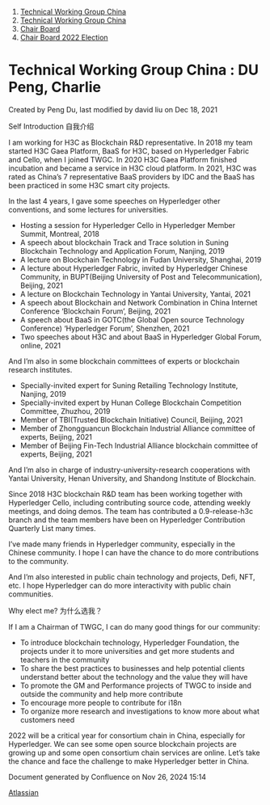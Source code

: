 1. [Technical Working Group China](index.html)
2. [Technical Working Group China](Technical-Working-Group-China_22151170.html)
3. [Chair Board](Chair-Board_22151248.html)
4. [Chair Board 2022 Election](Chair-Board-2022-Election_22153149.html)

# Technical Working Group China : DU Peng, Charlie

Created by Peng Du, last modified by david liu on Dec 18, 2021

Self Introduction 自我介绍

I am working for H3C as Blockchain R&amp;D representative. In 2018 my team started H3C Gaea Platform, BaaS for H3C, based on Hyperledger Fabric and Cello, when I joined TWGC. In 2020 H3C Gaea Platform finished incubation and became a service in H3C cloud platform. In 2021, H3C was rated as China’s 7 representative BaaS providers by IDC and the BaaS has been practiced in some H3C smart city projects.

In the last 4 years, I gave some speeches on Hyperledger other conventions, and some lectures for universities.

- Hosting a session for Hyperledger Cello in Hyperledger Member Summit, Montreal, 2018
- A speech about blockchain Track and Trace solution in Suning Blockchain Technology and Application Forum, Nanjing, 2019
- A lecture on Blockchain Technology in Fudan University, Shanghai, 2019
- A lecture about Hyperledger Fabric, invited by Hyperledger Chinese Community, in BUPT(Beijing University of Post and Telecommunication), Beijing, 2021
- A lecture on Blockchain Technology in Yantai University, Yantai, 2021
- A speech about Blockchain and Network Combination in China Internet Conference ‘Blockchain Forum’, Beijing, 2021
- A speech about BaaS in GOTC(the Global Open source Technology Conference) ‘Hyperledger Forum’, Shenzhen, 2021
- Two speeches about H3C and about BaaS in Hyperledger Global Forum, online, 2021

And I’m also in some blockchain committees of experts or blockchain research institutes.

- Specially-invited expert for Suning Retailing Technology Institute, Nanjing, 2019
- Specially-invited expert by Hunan College Blockchain Competition Committee, Zhuzhou, 2019
- Member of TBI(Trusted Blockchain Initiative) Council, Beijing, 2021
- Member of Zhongguancun Blockchain Industrial Alliance committee of experts, Beijing, 2021
- Member of Beijing Fin-Tech Industrial Alliance blockchain committee of experts, Beijing, 2021

And I’m also in charge of industry-university-research cooperations with Yantai University, Henan University, and Shandong Institute of Blockchain.

Since 2018 H3C blockchain R&amp;D team has been working together with Hyperledger Cello, including contributing source code, attending weekly meetings, and doing demos. The team has contributed a 0.9-release-h3c branch and the team members have been on Hyperledger Contribution Quarterly List many times.

I’ve made many friends in Hyperledger community, especially in the Chinese community. I hope I can have the chance to do more contributions to the community.

And I’m also interested in public chain technology and projects, Defi, NFT, etc. I hope Hyperledger can do more interactivity with public chain communities.

Why elect me? 为什么选我？

If I am a Chairman of TWGC, I can do many good things for our community:

- To introduce blockchain technology, Hyperledger Foundation, the projects under it to more universities and get more students and teachers in the community
- To share the best practices to businesses and help potential clients understand better about the technology and the value they will have
- To promote the GM and Performance projects of TWGC to inside and outside the community and help more contribute
- To encourage more people to contribute for i18n
- To organize more research and investigations to know more about what customers need

2022 will be a critical year for consortium chain in China, especially for Hyperledger. We can see some open source blockchain projects are growing up and some open consortium chain services are online. Let’s take the chance and face the challenge to make Hyperledger better in China.

Document generated by Confluence on Nov 26, 2024 15:14

[Atlassian](http://www.atlassian.com/)
